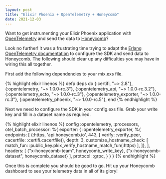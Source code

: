 ```yaml
---
layout: post
title: "Elixir Phoenix + OpenTelemetry + Honeycomb"
date: 2021-12-03
---
```


Want to get instrumenting your Elixir Phoenix application with [OpenTelemetry](https://opentelemetry.io) and send the data to [Honeycomb](https://www.honeycomb.io)?

Look no further! It was a frustrating time trying to adapt the [Erlang OpenTelemetry documentation](https://opentelemetry.io/docs/instrumentation/erlang/) to configure the SDK and send data to Honeycomb. The following should clear up any difficulties you may have in wiring this all together.

First add the following dependencies to your mix.exs file.

{% highlight elixir linenos %}
defp deps do
  {:certifi, "~> 2.8"},
  {:opentelemetry, "~> 1.0.0-rc.3"},
  {:opentelemetry_api, "~> 1.0.0-rc.3.2"},
  {:opentelemetry_ecto, "~> 1.0.0-rc.3"},
  {:opentelemetry_exporter, "~> 1.0.0-rc.3"},
  {:opentelemetry_phoenix, "~> 1.0.0-rc.5"},
end
{% endhighlight %}

Next we need to configure the SDK in your config.exs file. Grab your write key and fill in a dataset name as required.

{% highlight elixir linenos %}
config :opentelemetry, :processors,
  otel_batch_processor: %{
    exporter: {
      :opentelemetry_exporter, %{
        endpoints: [
          {:https, 'api.honeycomb.io', 443, [
            verify: :verify_peer,
            cacertfile: :certifi.cacertfile(),
            depth: 3,
            customize_hostname_check: [
              match_fun: :public_key.pkix_verify_hostname_match_fun(:https)
            ],
          ]},
        ],
        headers: [
          {"x-honeycomb-team", honeycomb_write_key},
          {"x-honeycomb-dataset", honeycomb_dataset}
        ],
        protocol: :grpc,
      }
    }
  }
{% endhighlight %}

Once this is complete you should be good to go. Hit up your Honeycomb dashboard to see your telemetry data in all of its glory!
